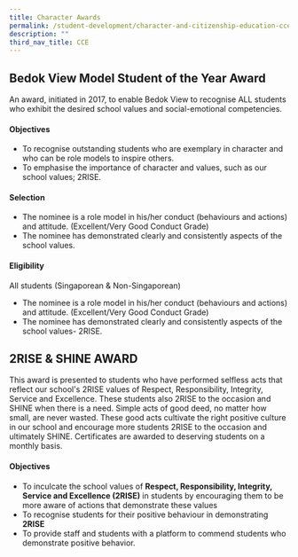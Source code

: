 ```yaml
---
title: Character Awards
permalink: /student-development/character-and-citizenship-education-cce/character-awards/
description: ""
third_nav_title: CCE
---
```

## Bedok View Model Student of the Year Award

An award, initiated in 2017, to enable Bedok View to recognise ALL students who exhibit the desired school values and social-emotional competencies.

#### Objectives

* To recognise outstanding students who are exemplary in character and who can be role models to inspire others. 
* To emphasise the importance of character and values, such as our school values; 2RISE.

#### Selection 

* The nominee is a role model in his/her conduct (behaviours and actions) and attitude. (Excellent/Very Good Conduct Grade)
* The nominee has demonstrated clearly and consistently aspects of the school values.

#### Eligibility

All students (Singaporean & Non-Singaporean)

* The nominee is a role model in his/her conduct (behaviours and actions) and attitude. (Excellent/Very Good Conduct Grade)
* The nominee has demonstrated clearly and consistently aspects of the school values- 2RISE.


## 2RISE & SHINE AWARD

This award is presented to students who have performed selfless acts that reflect our school's 2RISE values of Respect, Responsibility, Integrity, Service and Excellence. These students also 2RISE to the occasion and SHINE when there is a need. Simple acts of good deed, no matter how small, are never wasted. These good acts cultivate the right positive culture in our school and encourage more students 2RISE to the occasion and ultimately SHINE. Certificates are awarded to deserving students on a monthly basis.

#### Objectives

* To inculcate the school values of **Respect, Responsibility, Integrity, Service and Excellence (2RISE)** in students by encouraging them to be more aware of actions that demonstrate these values
* To recognise students for their positive behaviour in demonstrating **2RISE**
* To provide staff and students with a platform to commend students who demonstrate positive behavior.